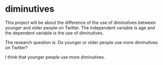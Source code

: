 # diminutives
This project will be about the difference of the use of diminutives between younger and older people on Twitter. The independent variable is age and the dependent variable is the use of diminutives.

The research question is: Do younger or older people use more diminutives on Twitter?

I think that younger people use more diminutives.

